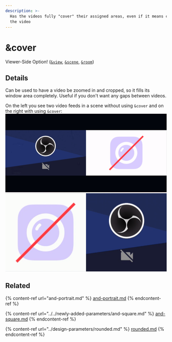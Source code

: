 ```yaml
---
description: >-
  Has the videos fully "cover" their assigned areas, even if it means cropping
  the video
---
```


# \&cover

Viewer-Side Option! ([`&view`](view.md), [`&scene`](scene.md), [`&room`](../../general-settings/room.md))

## Details

Can be used to have a video be zoomed in and cropped, so it fills its window area completely. Useful if you don't want any gaps between videos.

On the left you see two video feeds in a scene without using `&cover` and on the right with using `&cover`:\
![](<../../.gitbook/assets/image (9) (3).png>)![](<../../.gitbook/assets/image (8) (1).png>)

## Related

{% content-ref url="and-portrait.md" %}
[and-portrait.md](and-portrait.md)
{% endcontent-ref %}

{% content-ref url="../../newly-added-parameters/and-square.md" %}
[and-square.md](../../newly-added-parameters/and-square.md)
{% endcontent-ref %}

{% content-ref url="../design-parameters/rounded.md" %}
[rounded.md](../design-parameters/rounded.md)
{% endcontent-ref %}
